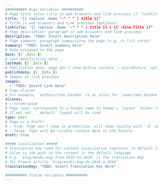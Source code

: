 ```yaml
---
########## Hugo Variables ##########
# Page title (also title in web browsers and link previews if `linktitle` is not specified)
title: "{{ replace .Name "-" " " | title }}"
# Title in web browsers and link previews (optional)
linktitle: "{{ replace .Name "-" " " | title }} | {{ .Site.Title }}"
# Page description: paragraph in web browsers and link previews
description: "TODO: Insert description here"
# Page summary: paragraph summarizing the page (e.g. in list cards)
summary: "TODO: Insert summary here"
# Date assigned to the page
date: {{ .Date }}
# Last modification date
lastmod: {{ .Date }}
# Publication date, page won't show before (unless `--buildFuture` option is used)
publishdate: {{ .Date }}
# Images in link previews
images:
  - "TODO: Insert Link Here"
# Page aliases
# For example, `authors/remi-bardon` is an alias for `team/remi-bardon`
aliases:
# - lorem/ipsum
# Page type. Corresponds to a folder name in theme's `layout` folder (except `partials`)
# If not set, `_default` layout will be used
type: post
# Page is a draft?
# - true: Page won't show in production, will show locally with `-D` option
# - false: Page will be visible (unless date in the future)
draft: true

##### Localization #####
# Translation key used for content localization (optional in default language)
# Value is the path to the content in the default language
# E.g. `blog/monki-map-from-2018-to-2020` is the translation key
# for French article `blog/monki-map-de-2018-a-2020`
translationKey: "TODO: Insert Translation Key Here"

########## Custom Variables ##########
---
```

